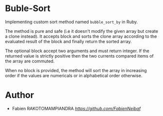 # Buble-Sort

Implementing custom sort method named `bubble_sort_by` in Ruby.

The method is pure and safe (i.e it doesn't modify the given array but create a clone instead).
It accepts block and sorts the clone array according to the evaluated result of the block and finally return the sorted array.

The optional block accept two arguments and must return integer.
If the returned value is strictly positive then the two currents compared items of the array are commuted.

When no block is provided, the method will sort the array in increasing order if the values are numericals or in alphabetical order otherwise.

# Author

- Fabien RAKOTOMAMPIANDRA _https://github.com/FabienNeibaf_

